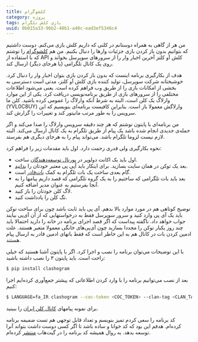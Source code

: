 ```yaml
---
title: کلشوگرام
category: پروژه
tags: بازی کلش تلگرام
uuid: 0b015a33-96b2-40b1-a40c-ead3ef5346c4
---
```


من هر از گاهی به همراه دوستانم در کلنی که داریم کلش بازی می‌کنم. دوست داشتیم که بتوانیم بدون باز کردن بازی جزئیات وارها را دنبال بکنیم. من هم [کلشوگرام][کلشوگرام] را نوشتم که با استفاده از API کلش آو کلنز آخرین اخبار وار را از سرورهای سوپرسل بخواند و روی یک کانال تلگرامی (یا هرجای دیگر) ارسال کند.

هدف از بکارگیری برنامه اینست که بدون باز کردن بازی بتوان اخبار وار را دنبال کرد. خوشبختانه شرکت سوپرسل، تولید کننده بازی کلش آو کلنز، مدتی است دسترسی به بخشی از امکانات بازی را از طریق وب فراهم کرده است. یعنی می‌شود اطلاعات مختلفی را از سرورهای بازی از طریق برنامه‌نویسی دریافت کرد. یکی از این موارد وارلاگ یک کلن است، البته به شرط آنکه وارلاگ را عمومی کرده باشید. کلن ما (YVL0C8UY) وارلاگش معمولا باز است. بنابراین کافیست برنامه‌ای بنویسیم که این سرویس را به طور مرتب مانیتور کند و تغییرات را گزارش کند.

من برنامه‌ای با پایتون نوشتم که هر چند دقیقه سرویس وارلاگ را صدا می‌کند و اگر حمله‌ی جدیدی انجام شده باشد یک پیام از طریق تلگرام به یک کانال ارسال می‌کند. البته لازم نیست لزوما تلگرام باشد. می‌تواند پیام را به هرجای دیگری هم بفرستد.

نحوه بکارگیری ولی قدری زحمت دارد. اول باید مقدمات زیر را فراهم کرد:

- اول باید  یک اکانت دولوپر در ‬[پورتال توسعه‌دهندگان][کلش‌آپی] ساخت.
- بعد یک توکن در همان سایت بسازید.  برای اینکار باید آپی پی معتبر خودتان را [بدانید][آی‌پی].
- گام بعدی ساخت یک بات تلگرام به کمک [بات‌فادر][بات‌فادر] است.
- بعد باید بات تلگرامی که ساختیم را به یک گروه تلگرامی که قصد داریم پیامها را به آنجا بفرستیم به عنوان مدیر اضافه کنیم.
- لاگ کلن خودتان را باز کنید.
- تگ کلن را یادداشت کنید.

توضیح کوتاهی هم در مورد موارد بالا بدهم. آی پی باید ثابت باشد چون برای ساخت توکن باید یک آی پی وارد کنید و سرور سوپرسل فقط به درخواستهایی که از آن آی‌پی بیایند جواب خواهد داد. ناگفته پیداست که اگر قصد اجرای برنامه در خانه را دارید احتمالا باید چند روز یکبار توکن را مجددا بسازید چون آی‌پی‌های خانگی معمولا متغیر هستند. علت ادمین کردن بات در کانال هم به این خاطر است که فقط باتهای ادمین قادر به ارسال پیام هستند.

با این توضیحات می‌توان برنامه را نصب و اجرا کرد. اگر با پایتون آشنا هستید که خیلی راحت است. باید پایتون ۳ را نصب داشته باشید:

~~~bash
$ pip install clashogram
~~~

بعد از نصب می‌توانیم برنامه را با وارد کردن اطلاعاتی که پیشتر جمع‌آوری کرده‌ایم اجرا کنیم:

~~~bash
$ LANGUAGE=fa_IR clashogram --coc-token <COC_TOKEN> --clan-tag <CLAN_TAG> --bot-token <TELEGRAM_BOT_TOKEN> --channel-name <TELEGRAM_CHANNEL_NAME>
~~~

برای نمونه پیامهای [کانال کلن ایران][ایران‌کلن] را ببینید.

کد برنامه را سعی کردم تمیز بنویسم و تعداد قابل توجهی هم تست ضمیمه برنامه کرده‌ام. هدفم این بود که کد خوانا و ساده باشد تا اگر کسی دوست داشت بتواند آنرا توسعه بدهد. به روال همیشه کد برنامه را در گیت‌هاب [منتشر][کلشوگرام] کرده‌ام.


[کلشوگرام]: https://github.com/mehdisadeghi/clashogram/
[بات‌فادر]: https://telegram.me/BotFather
[کلش‌آپی]: https://developer.clashofclans.com/#/account
[آی‌پی]: http://whatismyipaddress.com
[ایران‌کلن]: https://t.me/iranclanwars
